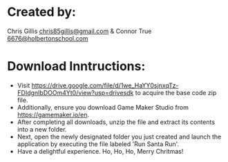 # Created by: 
Chris Gillis <chris85gillis@gmail.com> & Connor True <6676@holbertonschool.com>

# Download Inntructions: 
- Visit <https://drive.google.com/file/d/1we_HaYY0sjnxqTz-FDIdgnIbDOOm4Yt0/view?usp=drivesdk> to acquire the base code zip file.
- Additionally, ensure you download Game Maker Studio from https://gamemaker.io/en.
- After completing all downloads, unzip the file and extract its contents into a new folder.
- Next, open the newly designated folder you just created and launch the application by executing the file labeled 'Run Santa Run'.
- Have a delightful experience. Ho, Ho, Ho, Merry Chritmas!
